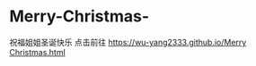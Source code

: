# Merry-Christmas-
祝福姐姐圣诞快乐
点击前往 [https://wu-yang2333.github.io/Merry Christmas.html](https://wu-yang2333.github.io/Merry-Christmas-/)
